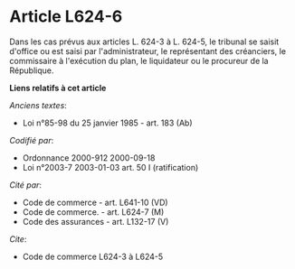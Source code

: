 # Article L624-6

Dans les cas prévus aux articles L. 624-3 à L. 624-5, le tribunal se saisit d'office ou est saisi par l'administrateur, le
représentant des créanciers, le commissaire à l'exécution du plan, le liquidateur ou le procureur de la République.

**Liens relatifs à cet article**

_Anciens textes_:

  - Loi n°85-98 du 25 janvier 1985 - art. 183 (Ab)

_Codifié par_:

  - Ordonnance 2000-912 2000-09-18
  - Loi n°2003-7 2003-01-03 art. 50 I (ratification)

_Cité par_:

  - Code de commerce - art. L641-10 (VD)
  - Code de commerce. - art. L624-7 (M)
  - Code des assurances - art. L132-17 (V)

_Cite_:

  - Code de commerce L624-3 à L624-5
